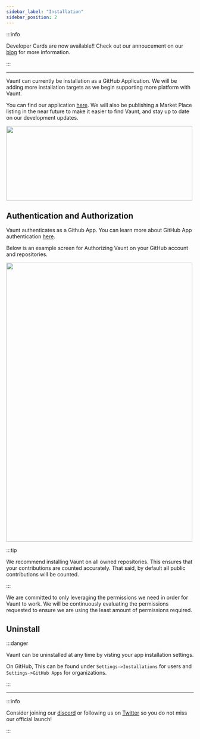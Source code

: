 ```yaml
---
sidebar_label: "Installation"
sidebar_position: 2
---
```


:::info

Developer Cards are now available!! Check out our annoucement on our [blog](https://blog.vaunt.dev/preview/6422751ff9009500083d142c) for more information.

:::

___

Vaunt can currently be installation as a GitHub Application. We will be adding more installation targets as we begin supporting more platform with Vaunt. 

You can find our application [here](https://github.com/apps/vauntdev). We will also be publishing a Market Place listing in the near future to make it easier to find Vaunt, and stay up to date on our development updates.

<p>
    <img src={require('./assets/install_vaunt.png').default}  width="500" height="200"/>
</p>

## Authentication and Authorization

Vaunt authenticates as a Github App. You can learn more about GitHub App authentication [here](https://docs.github.com/en/apps/creating-github-apps/authenticating-with-a-github-app/about-authentication-with-a-github-app). 

Below is an example screen for Authorizing Vaunt on your GitHub account and repositories.

<p>
    <img src={require('./assets/install_vaunt_permissions.png').default} width="500" height="750"/>
</p>

:::tip

We recommend installing Vaunt on all owned repositories. This ensures that your contributions are counted accurately. That said, by default all public contributions will be counted. 

:::

We are committed to only leveraging the permissions we need in order for Vaunt to work. We will be continuously evaluating the permissions requested to ensure we are using the least amount of permissions required.

## Uninstall

:::danger

Vaunt can be uninstalled at any time by visting your app installation settings.

On GitHub, This can be found under `Settings->Installations` for users and `Settings->GitHub Apps` for organizations.  

:::

___

:::info

Consider joining our [discord](https://discord.gg/mn29Xkvry2) or following us on [Twitter](https://twitter.com/VauntDev)
so you do not miss our official launch!

:::
